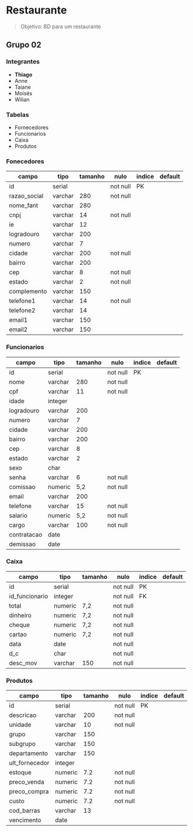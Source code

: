 # Restaurante

> Objetivo: BD para um restaurante

## Grupo 02

### Integrantes

- **Thiago**
- Anne
- Taiane
- Moisés
- Wilian

### Tabelas

- Fornecedores
- Funcionarios
- Caixa
- Produtos

### Fonecedores

| campo        | tipo    | tamanho | nulo     | indice | default |
| ------------ | ------- | ------- | -------- | ------ | ------- |
| id           | serial  |         | not null | PK     |         |
| razao_social | varchar | 280     | not null |        |         |
| nome_fant    | varchar | 280     |          |        |         |
| cnpj         | varchar | 14      | not null |        |         |
| ie           | varchar | 12      |          |        |         |
| logradouro   | varchar | 200     |          |        |         |
| numero       | varchar | 7       |          |        |         |
| cidade       | varchar | 200     | not null |        |         |
| bairro       | varchar | 200     |          |        |         |
| cep          | varchar | 8       | not null |        |         |
| estado       | varchar | 2       | not null |        |         |
| complemento  | varchar | 150     |          |        |         |
| telefone1    | varchar | 14      | not null |        |         |
| telefone2    | varchar | 14      |          |        |         |
| email1       | varchar | 150     |          |        |         |
| email2       | varchar | 150     |          |        |         |

### Funcionarios

| campo       | tipo    | tamanho | nulo     | indice | default |
| ----------- | ------- | ------- | -------- | ------ | ------- |
| id          | serial  |         | not null | PK     |         |
| nome        | varchar | 280     | not null |        |         |
| cpf         | varchar | 11      | not null |        |         |
| idade       | integer |         |          |        |         |
| logradouro  | varchar | 200     |          |        |         |
| numero      | varchar | 7       |          |        |         |
| cidade      | varchar | 200     |          |        |         |
| bairro      | varchar | 200     |          |        |         |
| cep         | varchar | 8       |          |        |         |
| estado      | varchar | 2       |          |        |         |
| sexo        | char    |         |          |        |         |
| senha       | varchar | 6       | not null |        |         |
| comissao    | numeric | 5,2     | not null |        |         |
| email       | varchar | 200     |          |        |         |
| telefone    | varchar | 15      | not null |        |         |
| salario     | numeric | 5,2     | not null |        |         |
| cargo       | varchar | 100     | not null |        |         |
| contratacao | date    |         |          |        |         |
| demissao    | date    |         |          |        |         |

### Caixa

| campo          | tipo    | tamanho | nulo     | indice | default |
| -------------- | ------- | ------- | -------- | ------ | ------- |
| id             | serial  |         | not null | PK     |         |
| id_funcionario | integer |         | not null | FK     |         |
| total          | numeric | 7,2     | not null |        |         |
| dinheiro       | numeric | 7,2     | not null |        |         |
| cheque         | numeric | 7,2     | not null |        |         |
| cartao         | numeric | 7,2     | not null |        |         |
| data           | date    |         | not null |        |         |
| d_c            | char    |         | not null |        |         |
| desc_mov       | varchar | 150     | not null |        |         |

### Produtos

| campo          | tipo    | tamanho | nulo     | indice | default |
| -------------- | ------- | ------- | -------- | ------ | ------- |
| id             | serial  |         | not null | PK     |         |
| descricao      | varchar | 200     | not null |        |         |
| unidade        | varchar | 10      | not null |        |         |
| grupo          | varchar | 150     |          |        |         |
| subgrupo       | varchar | 150     |          |        |         |
| departamento   | varchar | 150     |          |        |         |
| ult_fornecedor | integer |         |          |        |         |
| estoque        | numeric | 7.2     | not null |        |         |
| preco_venda    | numeric | 7.2     | not null |        |         |
| preco_compra   | numeric | 7.2     | not null |        |         |
| custo          | numeric | 7.2     | not null |        |         |
| cod_barras     | varchar | 13      |          |        |         |
| vencimento     | date    |         |          |        |         |
